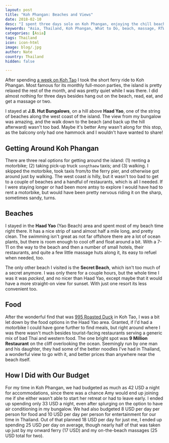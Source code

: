 ```yaml
---
layout: post
title: "Koh Phangan: Beaches and Views"
date: 2018-02-10
desc: "I spent three days solo on Koh Phangan, enjoying the chill beaches and lovely views."
keywords: "Asia, Thailand, Koh Phangan, What to Do, beach, massage, RTW"
categories: [Asia]
tags: Thailand
icon: icon-html
image: blog/.jpg
author: Nate
country: Thailand
hidden: false

---
```


After spending [a week on Koh Tao](http://site.awellchartedpath.com/blog/2018/02/Koh-Tao/) I took the short ferry ride to Koh Phangan. Most famous for its monthly full-moon parties, the island is pretty relaxed the rest of the month, and was pretty quiet while I was there. I did almost nothing for three days besides hang out on the beach, read, eat, and get a massage or two.

I stayed at **J.B. Hut Bungalows**, on a hill above **Haad Yao**, one of the string of beaches along the west coast of the island. The view from my bungalow was amazing, and the walk down to the beach (and back up the hill afterward) wasn't too bad. Maybe it's better Amy wasn't along for this stop, as the balcony only had one hammock and I wouldn't have wanted to share!

## <i class="fa fa-check-square" aria-hidden="true" style="color:#2495C4;"></i> Getting Around Koh Phangan

There are three real options for getting around the island: (1) renting a motorbike; (2) taking pick-up truck `songthaew` taxis; and (3) walking. I skipped the motorbike, took taxis from/to the ferry pier, and otherwise got around just by walking. The west coast _is_ hilly, but it wasn't too bad to get to a couple of beaches and a handful of restaurants, which is all I needed. If I were staying longer or had been more antsy to explore I would have had to rent a motorbike, but would have been pretty nervous riding it on the sharp, sometimes sandy, turns.

## <i class="fa fa-check-square" aria-hidden="true" style="color:#2495C4;"></i> Beaches

I stayed in the **Haad Yao** (Yao Beach) area and spent most of my beach time right there. It has a nice strip of sand almost half a mile long, and pretty clean. The swimming isn't great as not far offshore there are a lot of ocean plants, but there is room enough to cool off and float around a bit. With a 7-11 on the way to the beach and then a number of small hotels, their restaurants, and quite a few little massage huts along it, its easy to refuel when needed, too.

The only other beach I visited is the **Secret Beach**, which isn't too much of a secret anymore. I was only there for a couple hours, but the whole time I was it was _packed_, and no nicer than Haad Yao, except maybe that it would have a more straight-on view for sunset. With just one resort its less convenient too.

## <i class="fa fa-check-square" aria-hidden="true" style="color:#2495C4;"></i> Food

After the wonderful find that was [995 Roasted Duck](https://www.tripadvisor.com/Restaurant_Review-g303910-d6280023-Reviews-995_Duck-Koh_Tao_Surat_Thani_Province.html) in Koh Tao, I was a bit let down by the food options in the Haad Yao area. Granted, if I'd had a motorbike I could have gone further to find meals, but right around where I was there wasn't much besides tourist-facing restaurants serving a generic mix of bad Thai and western food. The one bright spot was **9 Million Restaurant** on the cliff overlooking the ocean. Seemingly run by one man and his daughter, they had some of the better noodles I've had in Thailand, a wonderful view to go with it, and better prices than anywhere near the beach itself.

## <i class="fa fa-check-square" aria-hidden="true" style="color:#2495C4;"></i> How I Did with Our Budget

For my time in Koh Phangan, we had budgeted as much as 42 USD a night for accommodations, since there was a chance Amy would end up joining me if she either wasn't able to start her retreat or had to leave early. I ended up spending only 33 USD a night, even after splurging on the option to have air conditioning in my bungalow. We had also budgeted 8 USD per day per person for food and 10 USD per day per person for entertainment for our time in Thailand. Out of that planned 18 USD per day for just me, I ended up spending 25 USD per day on average, though nearly half of that was taken up just by my onward ferry (17 USD) and my on-the-beach massages (25 USD total for two).
